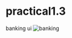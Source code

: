 # practical1.3
banking ui
![banking](https://github.com/user-attachments/assets/a482c8c9-594d-4922-b263-a9059afec8c2)
